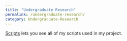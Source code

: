 ```yaml
---
title: "Undergraduate Research"
permalink: /undergraduate-research/
category: Undergraduate-Research
---
```

[Scripts](gilliantorrencemyers-droid.github.io/undergraduate-research/scripts) lets you see all of my scripts used in my project.


